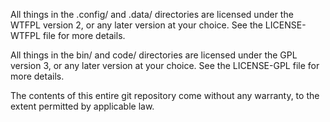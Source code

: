All things in the .config/ and .data/ directories are licensed under the WTFPL version 2, or any later version at your choice. See the LICENSE-WTFPL file for more details.

All things in the bin/ and code/ directories are licensed under the GPL version 3, or any later version at your choice. See the LICENSE-GPL file for more details.

The contents of this entire git repository come without any warranty, to the extent permitted by applicable law.